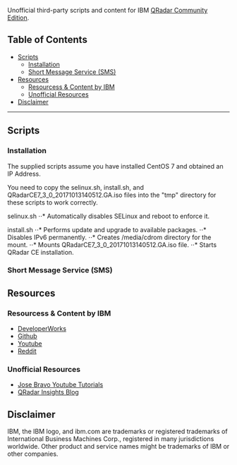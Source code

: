 Unofficial third-party scripts and content for IBM [QRadar Community Edition](https://developer.ibm.com/qradar/ce/).

## Table of Contents
- [Scripts](#scripts)
  * [Installation](#installation)
  * [Short Message Service (SMS)](#short-message-service--sms-)
- [Resources](#resources)
  * [Resourcess & Content by IBM](#resourcess---content-by-ibm)
  * [Unofficial Resources](#unofficial-resources)
- [Disclaimer](#disclaimer)

***

## Scripts

### Installation 
The supplied scripts assume you have installed CentOS 7 and obtained an IP Address. 

You need to copy the selinux.sh, install.sh, and  QRadarCE7_3_0_20171013140512.GA.iso files into the "tmp" directory for these scripts to work correctly. 

selinux.sh 
⋅⋅* Automatically disables SELinux and reboot to enforce it. 

install.sh 
⋅⋅* Performs update and upgrade to available packages.
⋅⋅* Disables IPv6 permanently. 
⋅⋅* Creates /media/cdrom directory for the mount.
⋅⋅* Mounts QRadarCE7_3_0_20171013140512.GA.iso file.
⋅⋅* Starts QRadar CE installation. 

### Short Message Service (SMS)

## Resources 

### Resourcess & Content by IBM
* [DeveloperWorks](https://ibm.biz/qradarforums)
* [Github](https://github.com/ibm-security-intelligence)
* [Youtube](https://www.youtube.com/user/IBMSecuritySupport)
* [Reddit](https://www.reddit.com/r/QRadar/)

### Unofficial Resources 
* [Jose Bravo Youtube Tutorials](https://www.youtube.com/user/jbravovideos)
* [QRadar Insights Blog](https://qradarinsights.com/)

## Disclaimer 
IBM, the IBM logo, and ibm.com are trademarks or registered trademarks of International Business Machines Corp., registered in many jurisdictions worldwide. Other product and service names might be trademarks of IBM or other companies. 
